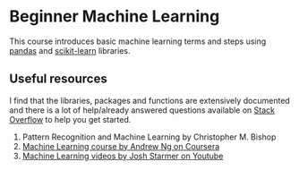 # Beginner Machine Learning

This course introduces basic machine learning terms and steps using [pandas](https://pandas.pydata.org) and [scikit-learn](https://scikit-learn.org/stable/index.html) libraries.

## Useful resources

I find that the libraries, packages and functions are extensively documented and there is a lot of help/already answered questions available on [Stack Overflow](https://stackoverflow.com) to help you get started. 

1. Pattern Recognition and Machine Learning by Christopher M. Bishop
2. [Machine Learning course by Andrew Ng on Coursera](https://www.coursera.org/learn/machine-learning)
3. [Machine Learning videos by Josh Starmer on Youtube](https://www.youtube.com/watch?v=Gv9_4yMHFhI&list=PLblh5JKOoLUICTaGLRoHQDuF_7q2GfuJF)



